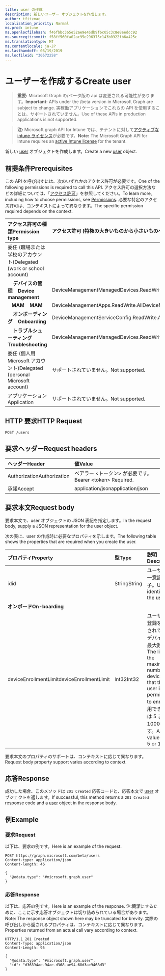 ```yaml
---
title: user の作成
description: 新しいユーザー オブジェクトを作成します。
author: tfitzmac
localization_priority: Normal
ms.prod: intune
ms.openlocfilehash: f46fbbc365e52ae9e46db9f6c05c3c8e8eeddc92
ms.sourcegitcommit: f58ff560fa02ac95e296375c143b0922fb6a425c
ms.translationtype: MT
ms.contentlocale: ja-JP
ms.lasthandoff: 03/19/2019
ms.locfileid: "30572258"
---
```

# <a name="create-user"></a><span data-ttu-id="da7fd-103">ユーザーを作成する</span><span class="sxs-lookup"><span data-stu-id="da7fd-103">Create user</span></span>

> <span data-ttu-id="da7fd-104">**重要:** Microsoft Graph の/ベータ版の api は変更される可能性があります。</span><span class="sxs-lookup"><span data-stu-id="da7fd-104">**Important:** APIs under the /beta version in Microsoft Graph are subject to change.</span></span> <span data-ttu-id="da7fd-105">実稼働アプリケーションでこれらの API を使用することは、サポートされていません。</span><span class="sxs-lookup"><span data-stu-id="da7fd-105">Use of these APIs in production applications is not supported.</span></span>

> <span data-ttu-id="da7fd-106">**注:** Microsoft graph API for Intune では、テナントに対して[アクティブな intune ライセンス](https://go.microsoft.com/fwlink/?linkid=839381)が必要です。</span><span class="sxs-lookup"><span data-stu-id="da7fd-106">**Note:** The Microsoft Graph API for Intune requires an [active Intune license](https://go.microsoft.com/fwlink/?linkid=839381) for the tenant.</span></span>

<span data-ttu-id="da7fd-107">新しい [user](../resources/intune-shared-user.md) オブジェクトを作成します。</span><span class="sxs-lookup"><span data-stu-id="da7fd-107">Create a new [user](../resources/intune-shared-user.md) object.</span></span>

## <a name="prerequisites"></a><span data-ttu-id="da7fd-108">前提条件</span><span class="sxs-lookup"><span data-stu-id="da7fd-108">Prerequisites</span></span>

<span data-ttu-id="da7fd-109">この API を呼び出すには、次のいずれかのアクセス許可が必要です。</span><span class="sxs-lookup"><span data-stu-id="da7fd-109">One of the following permissions is required to call this API.</span></span> <span data-ttu-id="da7fd-110">アクセス許可の選択方法などの詳細については、「[アクセス許可](/concepts/permissions-reference.md)」を参照してください。</span><span class="sxs-lookup"><span data-stu-id="da7fd-110">To learn more, including how to choose permissions, see [Permissions](/concepts/permissions-reference.md).</span></span>  <span data-ttu-id="da7fd-111">必要な特定のアクセス許可は、コンテキストによって異なります。</span><span class="sxs-lookup"><span data-stu-id="da7fd-111">The specific permission required depends on the context.</span></span>

|<span data-ttu-id="da7fd-112">アクセス許可の種類</span><span class="sxs-lookup"><span data-stu-id="da7fd-112">Permission type</span></span>|<span data-ttu-id="da7fd-113">アクセス許可 (特権の大きいものから小さいものへ)</span><span class="sxs-lookup"><span data-stu-id="da7fd-113">Permissions (from most to least privileged)</span></span>|
|:---|:---|
|<span data-ttu-id="da7fd-114">委任 (職場または学校のアカウント)</span><span class="sxs-lookup"><span data-stu-id="da7fd-114">Delegated (work or school account)</span></span>||
| <span data-ttu-id="da7fd-115">&nbsp; &nbsp; **デバイスの管理**</span><span class="sxs-lookup"><span data-stu-id="da7fd-115">&nbsp; &nbsp; **Device management**</span></span> | <span data-ttu-id="da7fd-116">DeviceManagementManagedDevices.ReadWrite.All</span><span class="sxs-lookup"><span data-stu-id="da7fd-116">DeviceManagementManagedDevices.ReadWrite.All</span></span>|
| <span data-ttu-id="da7fd-117">&nbsp;&nbsp; **MAM**</span><span class="sxs-lookup"><span data-stu-id="da7fd-117">&nbsp; &nbsp; **MAM**</span></span> | <span data-ttu-id="da7fd-118">DeviceManagementApps.ReadWrite.All</span><span class="sxs-lookup"><span data-stu-id="da7fd-118">DeviceManagementApps.ReadWrite.All</span></span>|
| <span data-ttu-id="da7fd-119">&nbsp; &nbsp; **オンボーディング**</span><span class="sxs-lookup"><span data-stu-id="da7fd-119">&nbsp; &nbsp; **Onboarding**</span></span> | <span data-ttu-id="da7fd-120">DeviceManagementServiceConfig.ReadWrite.All</span><span class="sxs-lookup"><span data-stu-id="da7fd-120">DeviceManagementServiceConfig.ReadWrite.All</span></span>|
| <span data-ttu-id="da7fd-121">&nbsp; &nbsp; **トラブルシューティング**</span><span class="sxs-lookup"><span data-stu-id="da7fd-121">&nbsp; &nbsp; **Troubleshooting**</span></span> | <span data-ttu-id="da7fd-122">DeviceManagementManagedDevices.ReadWrite.All</span><span class="sxs-lookup"><span data-stu-id="da7fd-122">DeviceManagementManagedDevices.ReadWrite.All</span></span>|
|<span data-ttu-id="da7fd-123">委任 (個人用 Microsoft アカウント)</span><span class="sxs-lookup"><span data-stu-id="da7fd-123">Delegated (personal Microsoft account)</span></span>|<span data-ttu-id="da7fd-124">サポートされていません。</span><span class="sxs-lookup"><span data-stu-id="da7fd-124">Not supported.</span></span>|
|<span data-ttu-id="da7fd-125">アプリケーション</span><span class="sxs-lookup"><span data-stu-id="da7fd-125">Application</span></span>|<span data-ttu-id="da7fd-126">サポートされていません。</span><span class="sxs-lookup"><span data-stu-id="da7fd-126">Not supported.</span></span>|

## <a name="http-request"></a><span data-ttu-id="da7fd-127">HTTP 要求</span><span class="sxs-lookup"><span data-stu-id="da7fd-127">HTTP Request</span></span>

<!-- {
  "blockType": "ignored"
}
-->
``` http
POST /users
```

## <a name="request-headers"></a><span data-ttu-id="da7fd-128">要求ヘッダー</span><span class="sxs-lookup"><span data-stu-id="da7fd-128">Request headers</span></span>

|<span data-ttu-id="da7fd-129">ヘッダー</span><span class="sxs-lookup"><span data-stu-id="da7fd-129">Header</span></span>|<span data-ttu-id="da7fd-130">値</span><span class="sxs-lookup"><span data-stu-id="da7fd-130">Value</span></span>|
|:---|:---|
|<span data-ttu-id="da7fd-131">Authorization</span><span class="sxs-lookup"><span data-stu-id="da7fd-131">Authorization</span></span>|<span data-ttu-id="da7fd-132">ベアラー &lt;トークン&gt; が必要です。</span><span class="sxs-lookup"><span data-stu-id="da7fd-132">Bearer &lt;token&gt; Required.</span></span>|
|<span data-ttu-id="da7fd-133">承諾</span><span class="sxs-lookup"><span data-stu-id="da7fd-133">Accept</span></span>|<span data-ttu-id="da7fd-134">application/json</span><span class="sxs-lookup"><span data-stu-id="da7fd-134">application/json</span></span>|

## <a name="request-body"></a><span data-ttu-id="da7fd-135">要求本文</span><span class="sxs-lookup"><span data-stu-id="da7fd-135">Request body</span></span>

<span data-ttu-id="da7fd-136">要求本文で、user オブジェクトの JSON 表記を指定します。</span><span class="sxs-lookup"><span data-stu-id="da7fd-136">In the request body, supply a JSON representation for the user object.</span></span>

<span data-ttu-id="da7fd-137">次の表に、user の作成時に必要なプロパティを示します。</span><span class="sxs-lookup"><span data-stu-id="da7fd-137">The following table shows the properties that are required when you create the user.</span></span>

|<span data-ttu-id="da7fd-138">プロパティ</span><span class="sxs-lookup"><span data-stu-id="da7fd-138">Property</span></span>|<span data-ttu-id="da7fd-139">型</span><span class="sxs-lookup"><span data-stu-id="da7fd-139">Type</span></span>|<span data-ttu-id="da7fd-140">説明</span><span class="sxs-lookup"><span data-stu-id="da7fd-140">Description</span></span>|
|:---|:---|:---|
|<span data-ttu-id="da7fd-141">id</span><span class="sxs-lookup"><span data-stu-id="da7fd-141">id</span></span>|<span data-ttu-id="da7fd-142">String</span><span class="sxs-lookup"><span data-stu-id="da7fd-142">String</span></span>|<span data-ttu-id="da7fd-143">ユーザーの一意識別子。</span><span class="sxs-lookup"><span data-stu-id="da7fd-143">Unique identifier of the user.</span></span>|
|<span data-ttu-id="da7fd-144">**オンボード**</span><span class="sxs-lookup"><span data-stu-id="da7fd-144">**On-boarding**</span></span>||
|<span data-ttu-id="da7fd-145">deviceEnrollmentLimit</span><span class="sxs-lookup"><span data-stu-id="da7fd-145">deviceEnrollmentLimit</span></span>|<span data-ttu-id="da7fd-146">Int32</span><span class="sxs-lookup"><span data-stu-id="da7fd-146">Int32</span></span>|<span data-ttu-id="da7fd-147">ユーザーが登録を許可されているデバイスの最大数。</span><span class="sxs-lookup"><span data-stu-id="da7fd-147">The limit on the maximum number of devices that the user is permitted to enroll.</span></span> <span data-ttu-id="da7fd-148">使用できる値は 5 または 1000 です。</span><span class="sxs-lookup"><span data-stu-id="da7fd-148">Allowed values are 5 or 1000.</span></span>|

<span data-ttu-id="da7fd-149">要求本文のプロパティのサポートは、コンテキストに応じて異なります。</span><span class="sxs-lookup"><span data-stu-id="da7fd-149">Request body property support varies according to context.</span></span>

## <a name="response"></a><span data-ttu-id="da7fd-150">応答</span><span class="sxs-lookup"><span data-stu-id="da7fd-150">Response</span></span>

<span data-ttu-id="da7fd-151">成功した場合、このメソッドは `201 Created` 応答コードと、応答本文で [user](../resources/intune-shared-user.md) オブジェクトを返します。</span><span class="sxs-lookup"><span data-stu-id="da7fd-151">If successful, this method returns a `201 Created` response code and a [user](../resources/intune-shared-user.md) object in the response body.</span></span>

## <a name="example"></a><span data-ttu-id="da7fd-152">例</span><span class="sxs-lookup"><span data-stu-id="da7fd-152">Example</span></span>

### <a name="request"></a><span data-ttu-id="da7fd-153">要求</span><span class="sxs-lookup"><span data-stu-id="da7fd-153">Request</span></span>

<span data-ttu-id="da7fd-154">以下は、要求の例です。</span><span class="sxs-lookup"><span data-stu-id="da7fd-154">Here is an example of the request.</span></span>

``` http
POST https://graph.microsoft.com/beta/users
Content-type: application/json
Content-length: 46

{
  "@odata.type": "#microsoft.graph.user"
}
```

### <a name="response"></a><span data-ttu-id="da7fd-155">応答</span><span class="sxs-lookup"><span data-stu-id="da7fd-155">Response</span></span>

<span data-ttu-id="da7fd-156">以下は、応答の例です。</span><span class="sxs-lookup"><span data-stu-id="da7fd-156">Here is an example of the response.</span></span> <span data-ttu-id="da7fd-157">注:簡潔にするために、ここに示す応答オブジェクトは切り詰められている場合があります。</span><span class="sxs-lookup"><span data-stu-id="da7fd-157">Note: The response object shown here may be truncated for brevity.</span></span> <span data-ttu-id="da7fd-158">実際の呼び出しから返されるプロパティは、コンテキストに応じて異なります。</span><span class="sxs-lookup"><span data-stu-id="da7fd-158">Properties returned from an actual call vary according to context.</span></span>

``` http
HTTP/1.1 201 Created
Content-Type: application/json
Content-Length: 95

{
  "@odata.type": "#microsoft.graph.user",
  "id": "d36894ae-94ae-d368-ae94-68d3ae9468d3"
}
```



